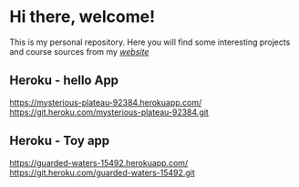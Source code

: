 # Hi there, welcome!

This is my personal repository. Here you will find some interesting projects and course sources from my [*website*](https://iserlatam.com/blog)

## Heroku - hello App
https://mysterious-plateau-92384.herokuapp.com/
https://git.heroku.com/mysterious-plateau-92384.git

## Heroku - Toy app
https://guarded-waters-15492.herokuapp.com/
https://git.heroku.com/guarded-waters-15492.git